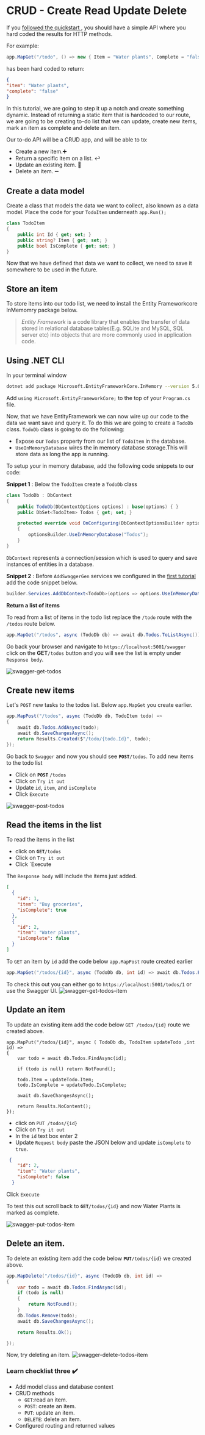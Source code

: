 # CRUD - Create Read Update Delete

If you [followed the quickstart ](/), you should have a simple API where you hard coded the results for HTTP methods. 

For example:  

```csharp
app.MapGet("/todo", () => new { Item = "Water plants", Complete = "false" });
```

has been hard coded to return:

```json
{
"item": "Water plants",
"complete": "false"
}
```

In this tutorial, we are going to step it up a notch and create something dynamic. Instead of returning a static item that is hardcoded to our route, we are going to be creating to-do list that we can update, create new items, mark an item as complete and delete an item. 

Our to-do API will be a CRUD app, and will be able to to:

- Create a new item.➕
- Return a specific item on a list.  :leftwards_arrow_with_hook:
- Update an existing item. :arrows_counterclockwise:
- Delete an item. ➖


## Create a data model

Create a class that models the data we want to collect, also known as a data model. Place the code for your `TodoItem` underneath `app.Run();`

```csharp
class TodoItem
{
    public int Id { get; set; }
    public string? Item { get; set; }
    public bool IsComplete { get; set; }
}
```
Now that we have defined that data we want to collect, we need to save it somewhere to be used in the future. 

## Store an item

To store items into our todo list, we need to install the Entity Frameworkcore InMemomry package below.

> *Entity Framework*  is a code library that enables the transfer of data stored in relational database tables(E.g. SQLite and MySQL, SQL server etc) into objects that are more commonly used in application code. 


## Using .NET CLI

In your terminal window

```sh
dotnet add package Microsoft.EntityFrameworkCore.InMemory --version 5.0.7
```
 
Add `using Microsoft.EntityFrameworkCore;` to the top of your `Program.cs` file.

Now, that we have EntityFramework we can now wire up our code to the data we want save and query it. To do this we are going to create a `TodoDb` class. `TodoDb` class is going to do the following:

- Expose our `Todos` property from our list of `TodoItem` in the database.
- `UseInMemoryDatabase` wires the in memory database storage.This will store data as long the app is running.

To setup your in memory database, add the following code snippets to our code:

**Snippet 1** : Below the `TodoItem` create a `TodoDb` class 

```csharp
class TodoDb : DbContext
{
    public TodoDb(DbContextOptions options) : base(options) { }
    public DbSet<TodoItem> Todos { get; set; }

    protected override void OnConfiguring(DbContextOptionsBuilder optionsBuilder)
    {
        optionsBuilder.UseInMemoryDatabase("Todos");
    }
}
```

`DbContext` represents a connection/session which is used to query and save instances of entities in a database.

**Snippet 2** : Before `AddSwaggerGen` services we configured in the [first tutorial](https://github.com/LadyNaggaga/minimal-apis-blog/blob/b5e97d3168b0948d8926afbd6dbc883cb32ba21a/Tutorials/Firststeps.md#interactive-api-docs) add the code snippet below.

```csharp
builder.Services.AddDbContext<TodoDb>(options => options.UseInMemoryDatabase("items"));
```
**Return a list of items** 

To read from a list of items in the todo list replace  the `/todo` route with the `/todos` route below. 

 ```csharp
 app.MapGet("/todos", async (TodoDb db) => await db.Todos.ToListAsync());
 ```

Go back your browser and navigate to `https://localhost:5001/swagger` click on the **GET**`/todos` button and you will see the list is empty under `Response body`.

![swagger-get-todos](https://user-images.githubusercontent.com/2546640/125181126-af45d000-e1cf-11eb-82a8-4691bdb9deb9.gif)

## Create new items 
 
 Let's `POST` new tasks to the todos list. Below `app.MapGet` you create earlier.

```csharp
app.MapPost("/todos", async (TodoDb db, TodoItem todo) =>
{
    await db.Todos.AddAsync(todo);
    await db.SaveChangesAsync();
    return Results.Created($"/todo/{todo.Id}", todo);
});
```

Go back to `Swagger` and now you should see  **`POST`**`/todos`. To add new items to the todo list 

- Click on **`POST`** `/todos` 
- Click on `Try it out`
- Update `id`, `item`, and `isComplete`
- Click `Execute`

![swagger-post-todos](https://user-images.githubusercontent.com/2546640/125181715-b079fb80-e1d5-11eb-96e1-befc11ae8a0a.gif)

## Read the items in the list

To read the items in the list 
- click on **`GET`**`/todos`
- Click on `Try it out`
- Click `Execute

The `Response body` will include the items just added.

```json
[
  {
    "id": 1,
    "item": "Buy groceries",
    "isComplete": true
  },
  {
    "id": 2,
    "item": "Water plants",
    "isComplete": false
  }
]
```
To `GET` an item by `id` add the code below `app.MapPost` route created earlier 

```csharp
app.MapGet("/todos/{id}", async (TodoDb db, int id) => await db.Todos.FindAsync(id));
```

To check this out you can either go to `https://localhost:5001/todos/1` or use the Swagger UI.
 ![swagger-get-todos-item](https://user-images.githubusercontent.com/2546640/125182403-bd99e900-e1db-11eb-83bb-72eb89b4386f.gif)

## Update an item 

To update an existing item add the code below `GET /todos/{id}` route we created above.

```csharps 
app.MapPut("/todos/{id}", async ( TodoDb db, TodoItem updateTodo ,int id) =>
{
    var todo = await db.Todos.FindAsync(id);
    
    if (todo is null) return NotFound();
    
    todo.Item = updateTodo.Item;
    todo.IsComplete = updateTodo.IsComplete;

    await db.SaveChangesAsync();

    return Results.NoContent();
});
```

- click on `PUT /todos/{id}`
- Click on `Try it out`
- In the `id` text box enter 2
- Update `Request body` paste the JSON below and update `isComplete` to `true`.

```json
 {
    "id": 2,
    "item": "Water plants",
    "isComplete": false
  }
```

Click `Execute`

To test this out scroll back to **`GET`**`/todos/{id}` and now Water Plants is marked as complete.

![swagger-put-todos-item](https://user-images.githubusercontent.com/2546640/125183698-bdebb180-e1e6-11eb-80fd-c78c1ff01ea4.gif)

## Delete an item.

To delete an existing item add the code below **`PUT`**`/todos/{id}` we created above.

```csharp
app.MapDelete("/todos/{id}", async (TodoDb db, int id) =>
{
    var todo = await db.Todos.FindAsync(id);
    if (todo is null)
    {
        return NotFound();
    }
    db.Todos.Remove(todo);
    await db.SaveChangesAsync();

    return Results.Ok();

});
```

Now, try deleting an item.
![swagger-delete-todos-item](https://user-images.githubusercontent.com/2546640/125184240-2daf6b80-e1ea-11eb-86db-6109bc04f700.gif)


 ### Learn checklist three ✔️   
  
 - Add model class and database context 
  - CRUD methods
      - `GET`:read an item.
      - `POST`: create an item.
      - `PUT`: update an item.
      - `DELETE`: delete an item.
 - Configured routing and returned values